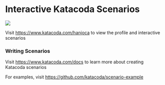 # Interactive Katacoda Scenarios

[![](http://shields.katacoda.com/katacoda/hanjoca/count.svg)](https://www.katacoda.com/hanjoca "Get your profile on Katacoda.com")

Visit https://www.katacoda.com/hanjoca to view the profile and interactive scenarios

### Writing Scenarios
Visit https://www.katacoda.com/docs to learn more about creating Katacoda scenarios

For examples, visit https://github.com/katacoda/scenario-example
